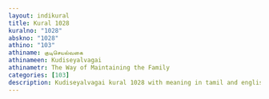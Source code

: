 ```yaml
---
layout: indikural
title: Kural 1028
kuralno: "1028"
abskno: "1028"
athino: "103"
athiname: குடிசெயல்வகை
athinameen: Kudiseyalvagai
athinametr: The Way of Maintaining the Family
categories: [103]
description: Kudiseyalvagai kural 1028 with meaning in tamil and english 
---
```


